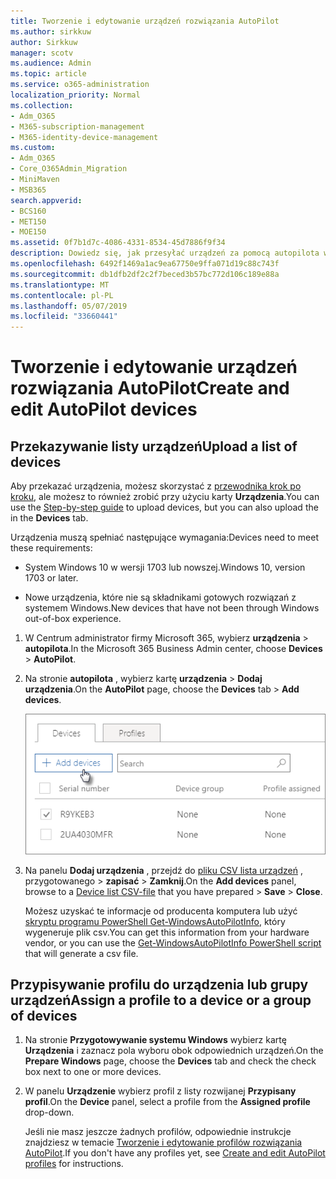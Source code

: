 ```yaml
---
title: Tworzenie i edytowanie urządzeń rozwiązania AutoPilot
ms.author: sirkkuw
author: Sirkkuw
manager: scotv
ms.audience: Admin
ms.topic: article
ms.service: o365-administration
localization_priority: Normal
ms.collection:
- Adm_O365
- M365-subscription-management
- M365-identity-device-management
ms.custom:
- Adm_O365
- Core_O365Admin_Migration
- MiniMaven
- MSB365
search.appverid:
- BCS160
- MET150
- MOE150
ms.assetid: 0f7b1d7c-4086-4331-8534-45d7886f9f34
description: Dowiedz się, jak przesyłać urządzeń za pomocą autopilota w Microsoft 365 Business. Można przypisać profil do urządzenia lub grupy urządzeń.
ms.openlocfilehash: 6492f1469a1ac9ea67750e9ffa071d19c88c743f
ms.sourcegitcommit: db1dfb2df2c2f7beced3b57bc772d106c189e88a
ms.translationtype: MT
ms.contentlocale: pl-PL
ms.lasthandoff: 05/07/2019
ms.locfileid: "33660441"
---
```

# <a name="create-and-edit-autopilot-devices"></a><span data-ttu-id="adcaa-104">Tworzenie i edytowanie urządzeń rozwiązania AutoPilot</span><span class="sxs-lookup"><span data-stu-id="adcaa-104">Create and edit AutoPilot devices</span></span>

## <a name="upload-a-list-of-devices"></a><span data-ttu-id="adcaa-105">Przekazywanie listy urządzeń</span><span class="sxs-lookup"><span data-stu-id="adcaa-105">Upload a list of devices</span></span>

<span data-ttu-id="adcaa-106">Aby przekazać urządzenia, możesz skorzystać z [przewodnika krok po kroku](add-autopilot-devices-and-profile.md), ale możesz to również zrobić przy użyciu karty **Urządzenia**.</span><span class="sxs-lookup"><span data-stu-id="adcaa-106">You can use the [Step-by-step guide](add-autopilot-devices-and-profile.md) to upload devices, but you can also upload the in the **Devices** tab.</span></span> 
  
<span data-ttu-id="adcaa-107">Urządzenia muszą spełniać następujące wymagania:</span><span class="sxs-lookup"><span data-stu-id="adcaa-107">Devices need to meet these requirements:</span></span>
  
- <span data-ttu-id="adcaa-108">System Windows 10 w wersji 1703 lub nowszej.</span><span class="sxs-lookup"><span data-stu-id="adcaa-108">Windows 10, version 1703 or later.</span></span>
    
- <span data-ttu-id="adcaa-109">Nowe urządzenia, które nie są składnikami gotowych rozwiązań z systemem Windows.</span><span class="sxs-lookup"><span data-stu-id="adcaa-109">New devices that have not been through Windows out-of-box experience.</span></span>

1. <span data-ttu-id="adcaa-110">W Centrum administrator firmy Microsoft 365, wybierz **urządzenia** \> **autopilota**.</span><span class="sxs-lookup"><span data-stu-id="adcaa-110">In the Microsoft 365 Business Admin center, choose **Devices** \> **AutoPilot**.</span></span>
  
2. <span data-ttu-id="adcaa-111">Na stronie **autopilota** , wybierz kartę **urządzenia** \> **Dodaj urządzenia**.</span><span class="sxs-lookup"><span data-stu-id="adcaa-111">On the **AutoPilot** page, choose the **Devices** tab \> **Add devices**.</span></span>
    
    ![In the Devices tab, choose Add devices.](media/6ba81e22-c873-40ad-8a72-ce64d15ea6ba.png)
  
3. <span data-ttu-id="adcaa-113">Na panelu **Dodaj urządzenia** , przejdź do [pliku CSV lista urządzeń](https://support.office.com/article/932e3676-2491-49f0-9177-d893d2f5276e) , przygotowanego \> **zapisać** \> **Zamknij**.</span><span class="sxs-lookup"><span data-stu-id="adcaa-113">On the **Add devices** panel, browse to a [Device list CSV-file](https://support.office.com/article/932e3676-2491-49f0-9177-d893d2f5276e) that you have prepared \> **Save** \> **Close**.</span></span>
    
    <span data-ttu-id="adcaa-114">Możesz uzyskać te informacje od producenta komputera lub użyć [skryptu programu PowerShell Get-WindowsAutoPilotInfo](https://www.powershellgallery.com/packages/Get-WindowsAutoPilotInfo), który wygeneruje plik csv.</span><span class="sxs-lookup"><span data-stu-id="adcaa-114">You can get this information from your hardware vendor, or you can use the [Get-WindowsAutoPilotInfo PowerShell script](https://www.powershellgallery.com/packages/Get-WindowsAutoPilotInfo) that will generate a csv file.</span></span> 
    
## <a name="assign-a-profile-to-a-device-or-a-group-of-devices"></a><span data-ttu-id="adcaa-115">Przypisywanie profilu do urządzenia lub grupy urządzeń</span><span class="sxs-lookup"><span data-stu-id="adcaa-115">Assign a profile to a device or a group of devices</span></span>

1. <span data-ttu-id="adcaa-116">Na stronie **Przygotowywanie systemu Windows** wybierz kartę **Urządzenia** i zaznacz pola wyboru obok odpowiednich urządzeń.</span><span class="sxs-lookup"><span data-stu-id="adcaa-116">On the **Prepare Windows** page, choose the **Devices** tab and check the check box next to one or more devices.</span></span> 
    
2. <span data-ttu-id="adcaa-117">W panelu **Urządzenie** wybierz profil z listy rozwijanej **Przypisany profil**.</span><span class="sxs-lookup"><span data-stu-id="adcaa-117">On the **Device** panel, select a profile from the **Assigned profile** drop-down.</span></span> 
    
    <span data-ttu-id="adcaa-118">Jeśli nie masz jeszcze żadnych profilów, odpowiednie instrukcje znajdziesz w temacie [Tworzenie i edytowanie profilów rozwiązania AutoPilot](create-and-edit-autopilot-profiles.md).</span><span class="sxs-lookup"><span data-stu-id="adcaa-118">If you don't have any profiles yet, see [Create and edit AutoPilot profiles](create-and-edit-autopilot-profiles.md) for instructions.</span></span> 
    
